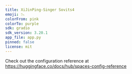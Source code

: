 ```yaml
---
title: XiJinPing-Singer Sovits4
emoji: 📉
colorFrom: pink
colorTo: purple
sdk: gradio
sdk_version: 3.20.1
app_file: app.py
pinned: false
license: mit
---
```


Check out the configuration reference at https://huggingface.co/docs/hub/spaces-config-reference
